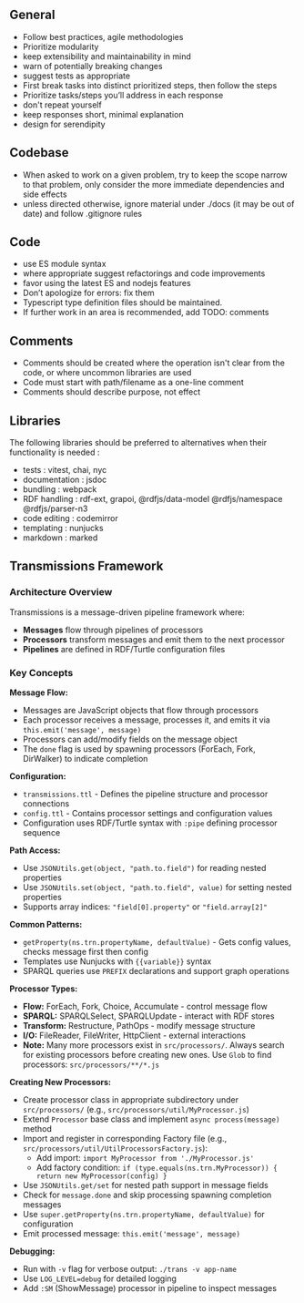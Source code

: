 ## General

- Follow best practices, agile methodologies
- Prioritize modularity
- keep extensibility and maintainability in mind
- warn of potentially breaking changes
- suggest tests as appropriate
- First break tasks into distinct prioritized steps, then follow the steps
- Prioritize tasks/steps you’ll address in each response
- don't repeat yourself
- keep responses short, minimal explanation
- design for serendipity

## Codebase

- When asked to work on a given problem, try to keep the scope narrow to that problem, only consider the more immediate dependencies and side effects
- unless directed otherwise, ignore material under ./docs (it may be out of date) and follow .gitignore rules

## Code

- use ES module syntax
- where appropriate suggest refactorings and code improvements
- favor using the latest ES and nodejs features
- Don’t apologize for errors: fix them
- Typescript type definition files should be maintained.
- If further work in an area is recommended, add TODO: comments

## Comments

- Comments should be created where the operation isn't clear from the code, or where uncommon libraries are used
- Code must start with path/filename as a one-line comment
- Comments should describe purpose, not effect

## Libraries

The following libraries should be preferred to alternatives when their functionality is needed :

- tests : vitest, chai, nyc
- documentation : jsdoc
- bundling : webpack
- RDF handling : rdf-ext, grapoi, @rdfjs/data-model @rdfjs/namespace @rdfjs/parser-n3
- code editing : codemirror
- templating : nunjucks
- markdown : marked

## Transmissions Framework

### Architecture Overview

Transmissions is a message-driven pipeline framework where:
- **Messages** flow through pipelines of processors
- **Processors** transform messages and emit them to the next processor
- **Pipelines** are defined in RDF/Turtle configuration files

### Key Concepts

**Message Flow:**
- Messages are JavaScript objects that flow through processors
- Each processor receives a message, processes it, and emits it via `this.emit('message', message)`
- Processors can add/modify fields on the message object
- The `done` flag is used by spawning processors (ForEach, Fork, DirWalker) to indicate completion

**Configuration:**
- `transmissions.ttl` - Defines the pipeline structure and processor connections
- `config.ttl` - Contains processor settings and configuration values
- Configuration uses RDF/Turtle syntax with `:pipe` defining processor sequence

**Path Access:**
- Use `JSONUtils.get(object, "path.to.field")` for reading nested properties
- Use `JSONUtils.set(object, "path.to.field", value)` for setting nested properties
- Supports array indices: `"field[0].property"` or `"field.array[2]"`

**Common Patterns:**
- `getProperty(ns.trn.propertyName, defaultValue)` - Gets config values, checks message first then config
- Templates use Nunjucks with `{{variable}}` syntax
- SPARQL queries use `PREFIX` declarations and support graph operations

**Processor Types:**
- **Flow:** ForEach, Fork, Choice, Accumulate - control message flow
- **SPARQL:** SPARQLSelect, SPARQLUpdate - interact with RDF stores
- **Transform:** Restructure, PathOps - modify message structure
- **I/O:** FileReader, FileWriter, HttpClient - external interactions
- **Note:** Many more processors exist in `src/processors/`. Always search for existing processors before creating new ones. Use `Glob` to find processors: `src/processors/**/*.js`

**Creating New Processors:**
- Create processor class in appropriate subdirectory under `src/processors/` (e.g., `src/processors/util/MyProcessor.js`)
- Extend `Processor` base class and implement `async process(message)` method
- Import and register in corresponding Factory file (e.g., `src/processors/util/UtilProcessorsFactory.js`):
  - Add import: `import MyProcessor from './MyProcessor.js'`
  - Add factory condition: `if (type.equals(ns.trn.MyProcessor)) { return new MyProcessor(config) }`
- Use `JSONUtils.get/set` for nested path support in message fields
- Check for `message.done` and skip processing spawning completion messages
- Use `super.getProperty(ns.trn.propertyName, defaultValue)` for configuration
- Emit processed message: `this.emit('message', message)`

**Debugging:**
- Run with `-v` flag for verbose output: `./trans -v app-name`
- Use `LOG_LEVEL=debug` for detailed logging
- Add `:SM` (ShowMessage) processor in pipeline to inspect messages

